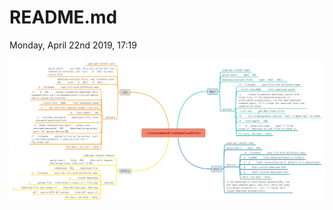 # README.md
Monday, April 22nd 2019, 17:19

![LinuxCommandLineDownloadTools](./assets/LinuxCommandLineDownloadTools.png)
